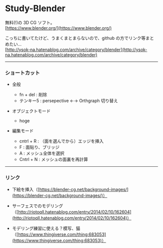 # Study-Blender  

無料(!)の 3D CG ソフト。  
[https://www.blender.org/](https://www.blender.org/)  


こっちに書いてたけど、うまくまとまらないので、github の方でリンク等まとめたい...  
[http://ysok-na.hatenablog.com/archive/category/blender](http://ysok-na.hatenablog.com/archive/category/blender)  

---  

### ショートカット  

- 全般  
  - fn + del : 削除  
  - テンキー5 : persepective ←→ Orthgraph 切り替え

- オブジェクトモード  
  - hoge  

- 編集モード
  - cntrl + R : （面を選んでから）エッジを挿入  
  - F : 面貼り、ブリッジ  
  - A : メッシュ全体を選択  
  - Cntrl + N : メッシュの面裏を再計算   



---  

### リンク  

- 下絵を挿入（[https://blender-cg.net/background-images/](https://blender-cg.net/background-images/)）  

- サーフェスでのモデリング（[http://riotoqll.hatenablog.com/entry/2014/02/10/162604](http://riotoqll.hatenablog.com/entry/2014/02/10/162604)）  

- モデリング練習に使える？模写、猫（[https://www.thingiverse.com/thing:683053](https://www.thingiverse.com/thing:683053)）  